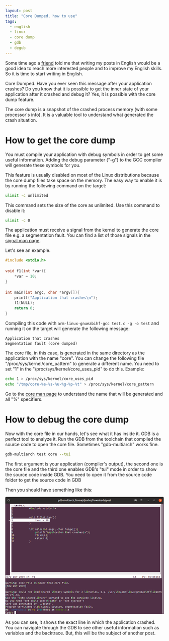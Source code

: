 ```yaml
---
layout: post
title: "Core Dumped, how to use"
tags:
  - english
  - linux
  - core dump
  - gdb
  - degub
---
```


Some time ago a [friend](https://matheusmbar.com/) told me that writing my posts in English would be a good idea to reach more interested people and to improve my English skills. So it is time to start writing in English.

Core Dumped. Have you ever seen this message after your application crashes? Do you know that it is possible to get the inner state of your application after it crashed and debug it? Yes, it is possible with the core dump feature.

<!-- more -->

The core dump is a snapshot of the crashed process memory (with some processor's info). It is a valuable tool to understand what generated the crash situation.

# How to get the core dump

You must compile your application with debug symbols in order to get some useful information. Adding the debug parameter ("-g") to the GCC compiler will generate these symbols for you.

This feature is usually disabled on most of the Linux distributions because the core dump files take space on the memory. The easy way to enable it is by running the following command on the target:
```bash
ulimit -c unlimited
```
This command sets the size of the core as unlimited. Use this command to disable it:
```bash
ulimit -c 0
```

The application must receive a signal from the kernel to generate the core file e.g. a segmentation fault. You can find a list of those signals in the [signal man page](http://man7.org/linux/man-pages/man7/signal.7.html).

Let's see an example.

```C
#include <stdio.h>

void f1(int *var){
    *var = 10;
}

int main(int argc, char *argv[]){
    printf("Application that crashes\n");
    f1(NULL);
    return 0;
}
```

Compiling this code with `arm-linux-gnueabihf-gcc test.c -g -o test` and running it on the target will generate the following message:

```
Application that crashes
Segmentation fault (core dumped)
```

The core file, in this case, is generated in the same directory as the application with the name "core". You can change the following file "/proc/sys/kernel/core_pattern"  to generate a different name. You need to set "1" in the "/proc/sys/kernel/core_uses_pid" to do this.
Example:

```bash
echo 1 > /proc/sys/kernel/core_uses_pid
echo "/tmp/core-%e-%s-%u-%g-%p-%t" > /proc/sys/kernel/core_pattern
```
Go to the [core man page](http://man7.org/linux/man-pages/man5/core.5.html) to understand the name that will be generated and all "%" specifiers.

# How to debug the core dump

Now with the core file in our hands, let's see what it has inside it.  GDB is a perfect tool to analyze it. Run the GDB from the toolchain that compiled the source code to open the core file. Sometimes "gdb-multiarch" works fine.

```bash
gdb-multiarch test core --tui
```

The first argument is your application (compiler's output), the second one is the core file and the third one enables GDB's "tui" mode in order to show the source code inside GDB. You need to open it from the source code folder to get the source code in GDB

Then you should have something like this:

![placeholder](/assets/images/2019-11-16-core_dump/GDB.png "Janela do GDB")

As you can see, it shows the exact line in which the application crashed. You can navigate through the GDB to see other useful information such as variables and the backtrace. But, this will be the subject of another post.
